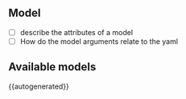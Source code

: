 ## Model

- [ ] describe the attributes of a model
- [ ] How do the model arguments relate to the yaml

## Available models

{{autogenerated}}
